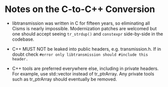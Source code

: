 # Notes on the C-to-C++ Conversion

- libtransmission was written in C for fifteen years, so eliminating all
  Cisms is nearly impossible. Modernization patches are welcomed but one
	should accept seeing `tr_strdup()` and `constexpr` side-by-side in the
	codebase.

- C++ MUST NOT be leaked into public headers, e.g. transmission.h. If in
  doubt check `#error only libtransmission should #include this header.`

- C++ tools are preferred everywhere else, including in private headers.
  For example, use std::vector instead of tr_ptrArray. Any private tools
	such as tr_ptrArray should eventually be removed.

